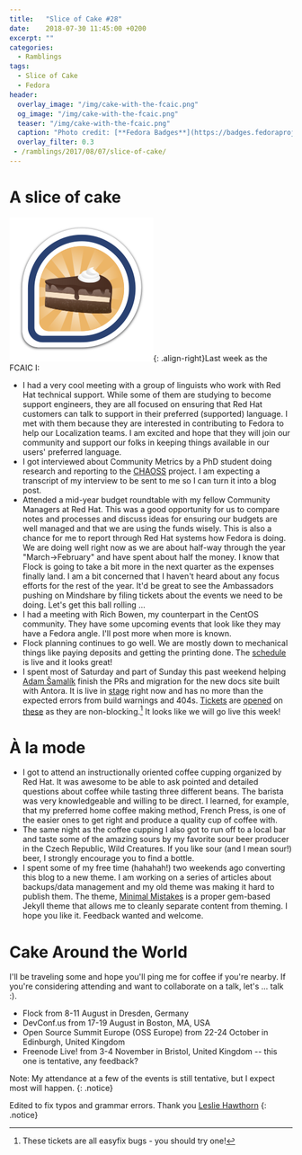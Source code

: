 ```yaml
---
title:   "Slice of Cake #28"
date:    2018-07-30 11:45:00 +0200
excerpt: ""
categories:
  - Ramblings
tags:
  - Slice of Cake
  - Fedora
header:
  overlay_image: "/img/cake-with-the-fcaic.png"
  og_image: "/img/cake-with-the-fcaic.png"
  teaser: "/img/cake-with-the-fcaic.png"
  caption: "Photo credit: [**Fedora Badges**](https://badges.fedoraproject.org/badge/its-a-cake-thing)"
  overlay_filter: 0.3
 - /ramblings/2017/08/07/slice-of-cake/
---
```


# A slice of cake

![Cake Badge](/img/cake-with-the-fcaic.png){: .align-right}Last week as the FCAIC I:

- I had a very cool meeting with a group of linguists who work with Red Hat technical support.  While some of them are studying to become support engineers, they are all focused on ensuring that Red Hat customers can talk to support in their preferred (supported) language.  I met with them because they are interested in contributing to Fedora to help our Localization teams.  I am excited and hope that they will join our community and support our folks in keeping things available in our users' preferred language.
- I got interviewed about Community Metrics by a PhD student doing research and reporting to the [CHAOSS](https://chaoss.community/) project.  I am expecting a transcript of my interview to be sent to me so I can turn it into a blog post.
- Attended a mid-year budget roundtable with my fellow Community Managers at Red Hat.  This was a good opportunity for us to compare notes and processes and discuss ideas for ensuring our budgets are well managed and that we are using the funds wisely.  This is also a chance for me to report through Red Hat systems how Fedora is doing.  We are doing well right now as we are about half-way through the year "March->February" and have spent about half the money.  I know that Flock is going to take a bit more in the next quarter as the expenses finally land.  I am a bit concerned that I haven't heard about any focus efforts for the rest of the year.  It'd be great to see the Ambassadors pushing on Mindshare by filing tickets about the events we need to be doing.  Let's get this ball rolling ...
- I had a meeting with Rich Bowen, my counterpart in the CentOS community.  They have some upcoming events that look like they may have a Fedora angle.  I'll post more when more is known.
- Flock planning continues to go well.  We are mostly down to mechanical things like paying deposits and getting the printing done.  The [schedule](https://flock2018.sched.org) is live and it looks great!
- I spent most of Saturday and part of Sunday this past weekend helping [Adam Šamalík](https://twitter.com/adsamalik) finish the PRs and migration for the new docs site built with Antora.  It is live in [stage](https://docs.stg.fedoraproject.org/en_GB/docs/) right now and has no more than the expected errors from build warnings and 404s.  [Tickets](https://pagure.io/fedora-docs/quick-docs/issue/69) are [opened](https://pagure.io/mentored-projects/issue/36) on [these](https://pagure.io/mentored-projects/issue/35) as they are non-blocking.[^1]  It looks like we will go live this week!

# À la mode

- I got to attend an instructionally oriented coffee cupping organized by Red Hat.  It was awesome to be able to ask pointed and detailed questions about coffee while tasting three different beans.  The barista was very knowledgeable and willing to be direct.  I learned, for example, that my preferred home coffee making method, French Press, is one of the easier ones to get right and produce a quality cup of coffee with.
- The same night as the coffee cupping I also got to run off to a local bar and taste some of the amazing sours by my favorite sour beer producer in the Czech Republic, Wild Creatures.  If you like sour (and I mean sour!) beer, I strongly encourage you to find a bottle.
- I spent some of my free time (hahahah!) two weekends ago converting this blog to a new theme.  I am working on a series of articles about backups/data management and my old theme was making it hard to publish them.  The theme, [Minimal Mistakes](https://mmistakes.github.io/minimal-mistakes/) is a proper gem-based Jekyll theme that allows me to cleanly separate content from theming.  I hope you like it.  Feedback wanted and welcome.

# Cake Around the World

I'll be traveling some and hope you'll ping me for coffee if you're nearby.  If you're considering attending and want to collaborate on a talk, let's ... talk :).

- Flock from 8-11 August in Dresden, Germany
- DevConf.us from 17-19 August in Boston, MA, USA
- Open Source Summit Europe (OSS Europe) from 22-24 October in Edinburgh, United Kingdom
- Freenode Live! from 3-4 November in Bristol, United Kingdom -- this one is tentative, any feedback?

Note: My attendance at a few of the events is still tentative, but I expect most will happen.
{: .notice}

Edited to fix typos and grammar errors.  Thank you [Leslie Hawthorn](https://twitter.com/lhawthorn)
{: .notice}

[^1]: These tickets are all easyfix bugs - you should try one!
